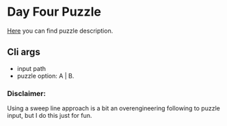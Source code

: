 # Day Four Puzzle

[Here](https://adventofcode.com/2022/day/4) you can find puzzle description.

## Cli args
* input path
* puzzle option: A | B.

### Disclaimer:
Using a sweep line approach is a bit an overengineering following to puzzle input, but I do this just for fun.